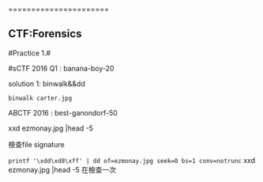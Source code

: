 ======================

CTF:Forensics
----------------------


#Practice 1.#

#sCTF 2016 Q1 : banana-boy-20

solution 1: binwalk&&dd

`
binwalk carter.jpg
`






ABCTF 2016 : best-ganondorf-50

xxd ezmonay.jpg |head -5

檢查file signature

`
printf '\xdd\xd8\xff' | dd of=ezmonay.jpg seek=0 bs=1 conv=notrunc
`
xxd ezmonay.jpg |head -5
在檢查一次

